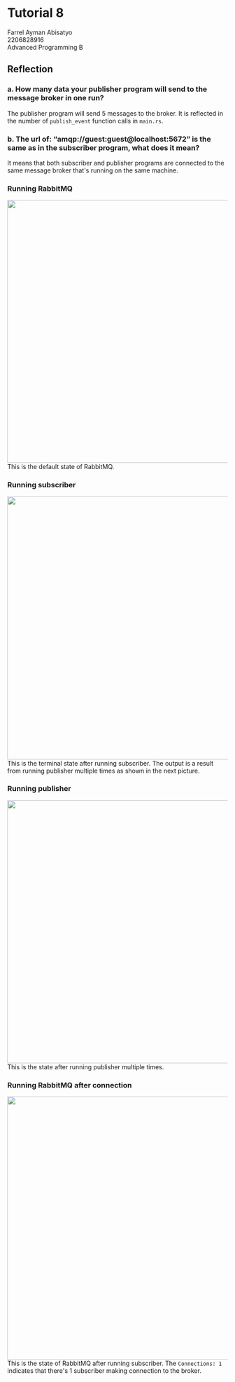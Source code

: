 # Tutorial 8
Farrel Ayman Abisatyo  <br>
2206828916 <br>
Advanced Programming B <br>

## Reflection
### a. How many data your publisher program will send to the message broker in one run?
The publisher program will send 5 messages to the broker. It is reflected in the number of 
```publish_event``` function calls in ```main.rs```.
### b. The url of: “amqp://guest:guest@localhost:5672” is the same as in the subscriber program, what does it mean?
It means that both subscriber and publisher programs are connected to the same message broker that's
running on the same machine.

### Running RabbitMQ
<img src= "/Users/farrelayman/Desktop/Screen Shot 2024-04-22 at 22.24.57.png" width="600px"> <br>
This is the default state of RabbitMQ.

### Running subscriber
<img src= "/Users/farrelayman/Desktop/Screen Shot 2024-04-22 at 22.44.32.png" width="600px"> <br>
This is the terminal state after running subscriber. The output is a result from running publisher multiple times
as shown in the next picture.

### Running publisher
<img src= "/Users/farrelayman/Desktop/Screen Shot 2024-04-22 at 22.42.08.png" width="600px"> <br>
This is the state after running publisher multiple times.

### Running RabbitMQ after connection
<img src= "/Users/farrelayman/Desktop/Screen Shot 2024-04-22 at 22.44.57.png" width="600px"> <br>
This is the state of RabbitMQ after running subscriber. The ```Connections: 1``` indicates that there's
1 subscriber making connection to the broker.